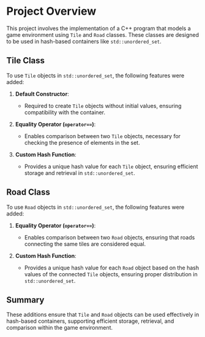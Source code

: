 # Project Overview

This project involves the implementation of a C++ program that models a game environment using `Tile` and `Road` classes. These classes are designed to be used in hash-based containers like `std::unordered_set`.

## Tile Class

To use `Tile` objects in `std::unordered_set`, the following features were added:

1. **Default Constructor**:
   - Required to create `Tile` objects without initial values, ensuring compatibility with the container.

2. **Equality Operator (`operator==`)**:
   - Enables comparison between two `Tile` objects, necessary for checking the presence of elements in the set.

3. **Custom Hash Function**:
   - Provides a unique hash value for each `Tile` object, ensuring efficient storage and retrieval in `std::unordered_set`.

## Road Class

To use `Road` objects in `std::unordered_set`, the following features were added:

1. **Equality Operator (`operator==`)**:
   - Enables comparison between two `Road` objects, ensuring that roads connecting the same tiles are considered equal.

2. **Custom Hash Function**:
   - Provides a unique hash value for each `Road` object based on the hash values of the connected `Tile` objects, ensuring proper distribution in `std::unordered_set`.

## Summary

These additions ensure that `Tile` and `Road` objects can be used effectively in hash-based containers, supporting efficient storage, retrieval, and comparison within the game environment.
